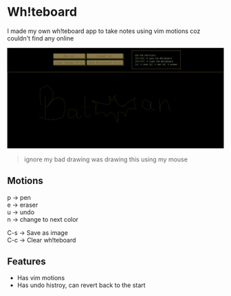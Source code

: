 # Wh!teboard

I made my own wh!teboard app to take notes using vim motions coz couldn't find any online

![Batman](./batman.png)
> ignore my bad drawing was drawing this using my mouse

## Motions

p -> pen<br>
e -> eraser<br>
u -> undo<br>
n -> change to next color<br>

C-s -> Save as image<br>
C-c -> Clear wh!teboard<br>

## Features

- Has vim motions
- Has undo histroy, can revert back to the start
